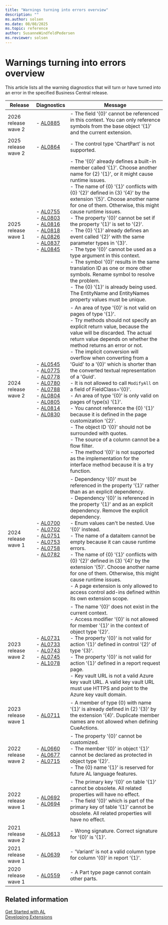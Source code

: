 ```yaml
---
title: "Warnings turning into errors overview"
description: ""
ms.author: solsen
ms.date: 08/08/2025
ms.topic: reference
author: SusanneWindfeldPedersen
ms.reviewer: solsen
---
```

[//]: # (START>DO_NOT_EDIT)
[//]: # (IMPORTANT:Do not edit any of the content between here and the END>DO_NOT_EDIT.)
[//]: # (Any modifications should be made in the .xml files in the ModernDev repo.)

# Warnings turning into errors overview

This article lists all the warning diagnostics that will turn or have turned into an error in the specified Business Central release.

|Release|Diagnostics|Message|
|---------|-----------|------|
|2026 release wave 2| - [AL0885](diagnostic-al885.md) <br /> | - The field '{0}' cannot be referenced in this context. You can only reference symbols from the base object '{1}' and the current extension.<br />|
|2025 release wave 2| - [AL0864](diagnostic-al864.md) <br /> | - The control type 'ChartPart' is not supported.<br />|
|2025 release wave 1| - [AL0755](diagnostic-al755.md) <br />  - [AL0803](diagnostic-al803.md) <br />  - [AL0816](diagnostic-al816.md) <br />  - [AL0818](diagnostic-al818.md) <br />  - [AL0826](diagnostic-al826.md) <br />  - [AL0837](diagnostic-al837.md) <br />  - [AL0845](diagnostic-al845.md) <br /> | - The '{0}' already defines a built-in member called '{1}'. Choose another name for {2} '{1}', or it might cause runtime issues.<br /> - The name of {0} '{1}' conflicts with {0} '{2}' defined in {3} '{4}' by the extension '{5}'. Choose another name for one of them. Otherwise, this might cause runtime issues.<br /> - The property '{0}' cannot be set if the property '{1}' is set to '{2}'.<br /> - The {0} '{1}' already defines an event called '{2}' with the same parameter types in '{3}'.<br /> - The type '{0}' cannot be used as a type argument in this context.<br /> - The symbol '{0}' results in the same translation ID as one or more other symbols. Rename symbol to resolve the problem.<br /> - The {0} '{1}' is already being used. The EntityName and EntityNames property values must be unique.<br />|
|2024 release wave 2| - [AL0545](diagnostic-al545.md) <br />  - [AL0775](diagnostic-al775.md) <br />  - [AL0778](diagnostic-al778.md) <br />  - [AL0780](diagnostic-al780.md) <br />  - [AL0788](diagnostic-al788.md) <br />  - [AL0804](diagnostic-al804.md) <br />  - [AL0805](diagnostic-al805.md) <br />  - [AL0814](diagnostic-al814.md) <br />  - [AL0830](diagnostic-al830.md) <br /> | - An area of type '{0}' is not valid on pages of type '{1}'.<br /> - Try methods should not specify an explicit return value, because the value will be discarded. The actual return value depends on whether the method returns an error or not.<br /> - The implicit conversion will overflow when converting from a 'Guid' to a '{0}' which is shorter than the converted textual representation of a 'Guid'.<br /> - It is not allowed to call `ModifyAll` on a field of FieldClass='{0}'.<br /> - An area of type '{0}' is only valid on pages of type(s) '{1}'.<br /> - You cannot reference the {0} '{1}' because it is defined in the page customization '{2}'.<br /> - The object ID '{0}' should not be surrounded with quotes.<br /> - The source of a column cannot be a flow filter.<br /> - The method '{0}' is not supported as the implementation for the interface method because it is a try function.<br />|
|2024 release wave 1| - [AL0700](diagnostic-al700.md) <br />  - [AL0702](diagnostic-al702.md) <br />  - [AL0751](diagnostic-al751.md) <br />  - [AL0753](diagnostic-al753.md) <br />  - [AL0758](diagnostic-al758.md) <br />  - [AL0782](diagnostic-al782.md) <br /> | - Dependency '{0}' must be referenced in the property '{1}' rather than as an explicit dependency.<br /> - Dependency '{0}' is referenced in the property '{1}' and as an explicit dependency. Remove the explicit dependency.<br /> - Enum values can't be nested. Use '{0}' instead.<br /> - The name of a dataitem cannot be empty because it can cause runtime errors.<br /> - The name of {0} '{1}' conflicts with {0} '{2}' defined in {3} '{4}' by the extension '{5}'. Choose another name for one of them. Otherwise, this might cause runtime issues.<br /> - A page extension is only allowed to access control add-ins defined within its own extension scope.<br />|
|2023 release wave 2| - [AL0731](diagnostic-al731.md) <br />  - [AL0733](diagnostic-al733.md) <br />  - [AL0743](diagnostic-al743.md) <br />  - [AL0745](diagnostic-al745.md) <br />  - [AL1078](diagnostic-al1078.md) <br /> | - The name '{0}' does not exist in the current context.<br /> - Access modifier '{0}' is not allowed for member '{1}' in the context of object type '{2}'.<br /> - The property '{0}' is not valid for action '{1}' defined in control '{2}' of type '{3}'.<br /> - The property '{0}' is not valid for action '{1}' defined in a report request page.<br /> - Key vault URL is not a valid Azure key vault URL. A valid key vault URL must use HTTPS and point to the Azure key vault domain.<br />|
|2023 release wave 1| - [AL0711](diagnostic-al711.md) <br /> | - A member of type {0} with name '{1}' is already defined in {2} '{3}' by the extension '{4}'. Duplicate member names are not allowed when defining CueActions.<br />|
|2022 release wave 2| - [AL0660](diagnostic-al660.md) <br />  - [AL0677](diagnostic-al677.md) <br />  - [AL0715](diagnostic-al715.md) <br /> | - The property '{0}' cannot be customized.<br /> - The member '{0}' in object '{1}' cannot be declared as protected in object type '{2}'.<br /> - The {0} name '{1}' is reserved for future AL language features.<br />|
|2022 release wave 1| - [AL0692](diagnostic-al692.md) <br />  - [AL0694](diagnostic-al694.md) <br /> | - The primary key '{0}' on table '{1}' cannot be obsolete. All related properties will have no effect.<br /> - The field '{0}' which is part of the primary key of table '{1}' cannot be obsolete. All related properties will have no effect.<br />|
|2021 release wave 2| - [AL0613](diagnostic-al613.md) <br /> | - Wrong signature. Correct signature for '{0}' is '{1}'.<br />|
|2021 release wave 1| - [AL0639](diagnostic-al639.md) <br /> | - 'Variant' is not a valid column type for column '{0}' in report '{1}'.<br />|
|2020 release wave 1| - [AL0559](diagnostic-al559.md) <br /> | - A Part type page cannot contain other parts.<br />|

[//]: # (IMPORTANT: END>DO_NOT_EDIT)
## Related information  
[Get Started with AL](../devenv-get-started.md)  
[Developing Extensions](../devenv-dev-overview.md)  
